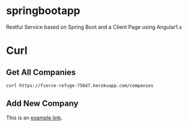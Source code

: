 # springbootapp
Restful Service based on Spring Boot and a Client Page using Angular1.x

Curl
=======

Get All Companies
-----------
`curl https://fierce-refuge-75047.herokuapp.com/companies`


Add New Company
--------


This is an [example link](http://example.com/).

